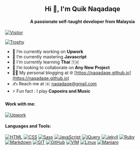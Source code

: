 <h2 align="center">Hi 👋, I'm Quik Naqadaqe</h1>
<h4 align="center">A passionate self-taught developer from Malaysia</h3>

[![Visitor](https://komarev.com/ghpvc/?username=naqadaqe&label=Profile%20views&color=0e75b6&style=flat)](#)

[![Trophy](https://github-profile-trophy.vercel.app/?username=naqadaqe&theme=onedark)](https://github.com/ryo-ma/github-profile-trophy)

- 👔 I’m currently working on **Upwork** 
- 🌱 I’m currently mastering **Javascript**
- 💬 I'm currently learning **Thai** 🇹🇭
- 🤝 I’m looking to collaborate on **Any New Project**
- 👨‍💻 My personal blogging at 🌐 [https://naqadaqe.github.io](https://naqadaqe.github.io)
- ✍️ Reach me at ✉️ naqadaqe@gmail.com
- ⚡ Fun fact : I play **Capoeira and Music**

#### Work with me:

[![Upwork](https://img.shields.io/badge/UpWork-6FDA44?style=for-the-badge&logo=Upwork&logoColor=white)](https://www.upwork.com/freelancers/~016aa03f9cad325249)

#### Languages and Tools:

[![HTML](https://img.shields.io/badge/HTML5-E34F26?style=for-the-badge&logo=html5&logoColor=white)](#)
[![CSS](https://img.shields.io/badge/CSS3-1572B6?style=for-the-badge&logo=css3&logoColor=white)](#)
[![Sass](https://img.shields.io/badge/Sass-CC6699?style=for-the-badge&logo=sass&logoColor=white)](#)
[![JavaScript](https://img.shields.io/badge/JavaScript-323330?style=for-the-badge&logo=javascript&logoColor=F7DF1E)](#)
[![jQuery](https://img.shields.io/badge/jQuery-0769AD?style=for-the-badge&logo=jquery&logoColor=white)](#)
[![Jekyll](https://img.shields.io/badge/Jekyll-CC0000.svg?style=for-the-badge&logo=Jekyll&logoColor=white)](#)
[![Ruby](https://img.shields.io/badge/Ruby-CC342D?style=for-the-badge&logo=ruby&logoColor=white)](#)
[![Markdown](https://img.shields.io/badge/Markdown-000000?style=for-the-badge&logo=markdown&logoColor=white)](#)
[![GIT](https://img.shields.io/badge/GIT-E44C30?style=for-the-badge&logo=git&logoColor=white)](#)
[![GitHub](https://img.shields.io/badge/GitHub-100000?style=for-the-badge&logo=github&logoColor=white)](#)
[![VIM](https://img.shields.io/badge/VIM-%2311AB00.svg?&style=for-the-badge&logo=vim&logoColor=white)](#)
[![Linux](https://img.shields.io/badge/Linux-FCC624?style=for-the-badge&logo=linux&logoColor=black)](#)
[![Manjaro](https://img.shields.io/badge/manjaro-35BF5C?style=for-the-badge&logo=manjaro&logoColor=white)](#)
